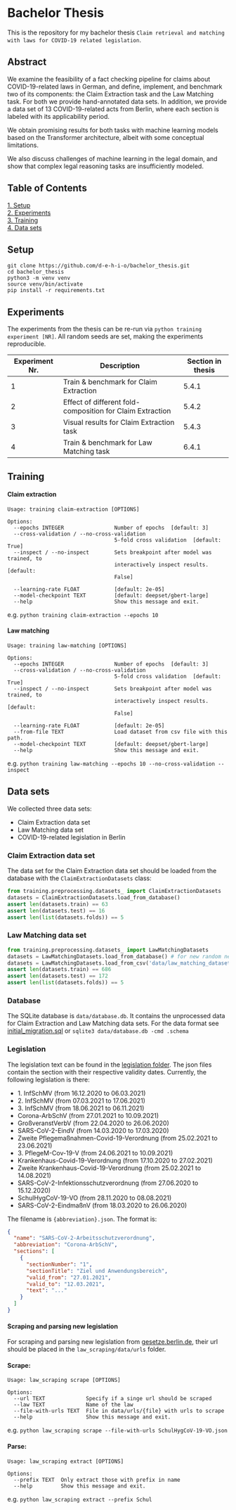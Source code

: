 # Bachelor Thesis

This is the repository for my bachelor thesis `Claim retrieval and matching with laws for COVID-19 related legislation`.

## Abstract

We examine the feasibility of a fact checking pipeline for claims about COVID-19-related laws in German, and define, implement, and benchmark two of its components: the Claim Extraction task and the Law Matching task. For both we provide hand-annotated data sets. In addition, we provide a data set of 13 COVID-19-related acts from Berlin, where each section is labeled with its applicability period.

We obtain promising results for both tasks with machine learning models based on the Transformer architecture, albeit with some conceptual limitations.

We also discuss challenges of machine learning in the legal domain, and show that complex legal reasoning tasks are insufficiently modeled.

## Table of Contents
[1. Setup](#setup)  
[2. Experiments](#experiments)  
[3. Training](#training)  
[4. Data sets](#data-sets)

## Setup

```console
git clone https://github.com/d-e-h-i-o/bachelor_thesis.git
cd bachelor_thesis
python3 -m venv venv
source venv/bin/activate
pip install -r requirements.txt
```

## Experiments

The experiments from the thesis can be re-run via ``python training experiment [NR]``. All random seeds are set,
making the experiments reproducible. 

| Experiment Nr. | Description                                               | Section in thesis |
|----------------|-----------------------------------------------------------|-------------------|
| 1              | Train & benchmark for Claim Extraction                    | 5.4.1             |
| 2              | Effect of different fold-composition for Claim Extraction | 5.4.2             |
| 3              | Visual results for Claim Extraction task                  | 5.4.3             |
| 4              | Train & benchmark for Law Matching task                   | 6.4.1             |

## Training

#### Claim extraction
````
Usage: training claim-extraction [OPTIONS]

Options:
  --epochs INTEGER                Number of epochs  [default: 3]
  --cross-validation / --no-cross-validation
                                  5-fold cross validation  [default: True]
  --inspect / --no-inspect        Sets breakpoint after model was trained, to
                                  interactively inspect results.  [default:
                                  False]

  --learning-rate FLOAT           [default: 2e-05]
  --model-checkpoint TEXT         [default: deepset/gbert-large]
  --help                          Show this message and exit.
````
e.g. ``python training claim-extraction --epochs 10``
#### Law matching
````
Usage: training law-matching [OPTIONS]

Options:
  --epochs INTEGER                Number of epochs  [default: 3]
  --cross-validation / --no-cross-validation
                                  5-fold cross validation  [default: True]
  --inspect / --no-inspect        Sets breakpoint after model was trained, to
                                  interactively inspect results.  [default:
                                  False]

  --learning-rate FLOAT           [default: 2e-05]
  --from-file TEXT                Load dataset from csv file with this path.
  --model-checkpoint TEXT         [default: deepset/gbert-large]
  --help                          Show this message and exit.
````
e.g. ``python training law-matching --epochs 10 --no-cross-validation --inspect``

## Data sets

We collected three data sets:
- Claim Extraction data set
- Law Matching data set
- COVID-19-related legislation in Berlin
### Claim Extraction data set

The data set for the Claim Extraction data set should be loaded from the database with the `ClaimExtractionDatasets` class:  
```python
from training.preprocessing.datasets_ import ClaimExtractionDatasets
datasets = ClaimExtractionDatasets.load_from_database()
assert len(datasets.train) == 63
assert len(datasets.test) == 16
assert len(list(datasets.folds)) == 5
```

### Law Matching data set

```python
from training.preprocessing.datasets_ import LawMatchingDatasets
datasets = LawMatchingDatasets.load_from_database() # for new random negative samples
datasets = LawMatchingDatasets.load_from_csv('data/law_matching_dataset.csv') # for same samples as in experiments
assert len(datasets.train) == 686
assert len(datasets.test) == 172
assert len(list(datasets.folds)) == 5
```

### Database

The SQLite database is `data/database.db`. It contains the unprocessed data for Claim Extraction and Law Matching data sets. For the data format 
see [initial_migration.sql](data/initial_migration.sql) or `sqlite3 data/database.db -cmd .schema`

### Legislation

The legislation text can be found in the [legislation folder](data/legislation). The json files contain the section with their
respective validity dates. Currently, the following legislation is there:
- 1\. InfSchMV (from 16.12.2020 to 06.03.2021)
- 2\. InfSchMV (from 07.03.2021 to 17.06.2021)
- 3\. InfSchMV (from 18.06.2021 to 06.11.2021)
- Corona-ArbSchV (from 27.01.2021 to 10.09.2021)
- GroßveranstVerbV (from 22.04.2020 to 26.06.2020)
- SARS-CoV-2-EindV (from 14.03.2020 to 17.03.2020)
- Zweite Pflegemaßnahmen-Covid-19-Verordnung (from 25.02.2021 to 23.06.2021)
- 3\. PflegeM-Cov-19-V (from 24.06.2021 to 10.09.2021)
- Krankenhaus-Covid-19-Verordnung (from 17.10.2020 to 27.02.2021)
- Zweite Krankenhaus-Covid-19-Verordnung (from 25.02.2021 to 14.08.2021)
- SARS-CoV-2-Infektionsschutzverordnung (from 27.06.2020 to 15.12.2020)
- SchulHygCoV-19-VO (from 28.11.2020 to 08.08.2021)
- SARS-CoV-2-EindmaßnV (from 18.03.2020 to 26.06.2020)

The filename is `{abbreviation}.json`. The format is:
```json
{
  "name": "SARS-CoV-2-Arbeitsschutzverordnung",
  "abbreviation": "Corona-ArbSchV",
  "sections": [
    {
      "sectionNumber": "1",
      "sectionTitle": "Ziel und Anwendungsbereich",
      "valid_from": "27.01.2021",
      "valid_to": "12.03.2021",
      "text": "..."
    }
  ]
}
```

#### Scraping and parsing new legislation
For scraping and parsing new legislation from [gesetze.berlin.de](gesetze.berlin.de), their url should be placed in the `law_scraping/data/urls` folder.

####  Scrape:
``` 
Usage: law_scraping scrape [OPTIONS]

Options:
  --url TEXT             Specify if a singe url should be scraped
  --law TEXT             Name of the law
  --file-with-urls TEXT  File in data/urls/{file} with urls to scrape
  --help                 Show this message and exit.
```
e.g. `python law_scraping scrape --file-with-urls SchulHygCoV-19-VO.json`

#### Parse:
```
Usage: law_scraping extract [OPTIONS]

Options:
  --prefix TEXT  Only extract those with prefix in name
  --help         Show this message and exit.
```
e.g. `python law_scraping extract --prefix Schul`